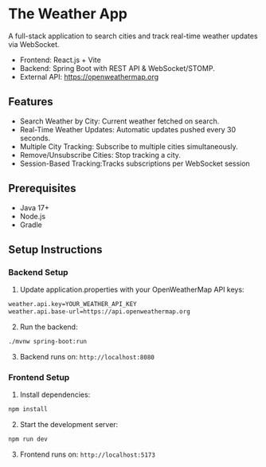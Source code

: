 # The Weather App

A full-stack application to search cities and track real-time weather updates via WebSocket.
- Frontend: React.js + Vite
- Backend: Spring Boot with REST API & WebSocket/STOMP.
- External API: https://openweathermap.org

## Features
- Search Weather by City: Current weather fetched on search.
- Real-Time Weather Updates: Automatic updates pushed every 30 seconds.
- Multiple City Tracking: Subscribe to multiple cities simultaneously.
- Remove/Unsubscribe Cities: Stop tracking a city.
- Session-Based Tracking:Tracks subscriptions per WebSocket session

## Prerequisites
- Java 17+
- Node.js
- Gradle

## Setup Instructions
### Backend Setup 
1. Update application.properties with your OpenWeatherMap API keys:
```bash
weather.api.key=YOUR_WEATHER_API_KEY
weather.api.base-url=https://api.openweathermap.org
```
2. Run the backend:
```bash
./mvnw spring-boot:run
```
3. Backend runs on: `http://localhost:8080`

###  Frontend Setup 
1. Install dependencies:
```bash
npm install
```
2. Start the development server:
```bash
npm run dev
```
3. Frontend runs on: `http://localhost:5173`
  

